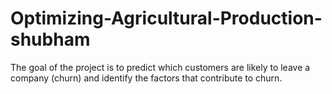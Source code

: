 # Optimizing-Agricultural-Production-shubham
The goal of the project is to predict which customers are likely to leave a company (churn) and identify the factors that contribute to churn.
